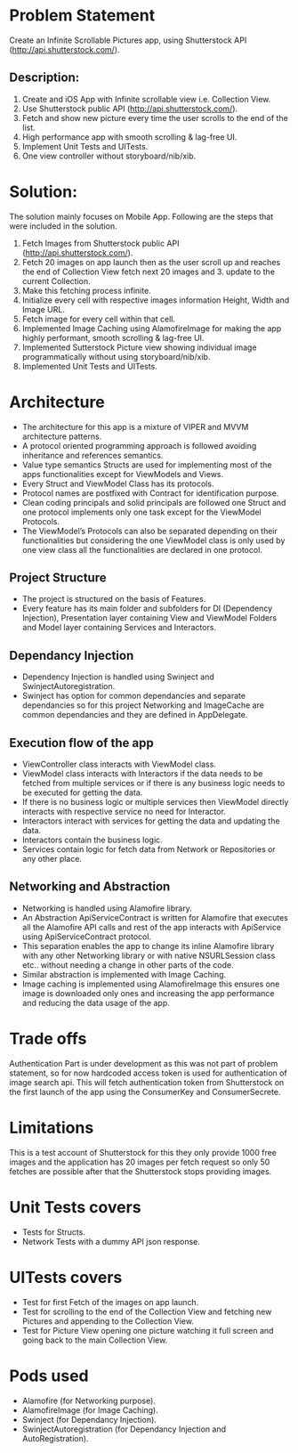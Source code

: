 # Problem Statement #
Create an Infinite Scrollable Pictures app, using Shutterstock API (http://api.shutterstock.com/).

## Description: ##
1. Create and iOS App with Infinite scrollable view i.e. Collection View.
2. Use Shutterstock public API (http://api.shutterstock.com/).
3. Fetch and show new picture every time the user scrolls to the end of the list.
4. High performance app with smooth scrolling & lag-free UI.
5. Implement Unit Tests and UITests.
6. One view controller without storyboard/nib/xib.

# Solution:
The solution mainly focuses on Mobile App. Following are the steps that were included in the solution.
1. Fetch Images from Shutterstock public API (http://api.shutterstock.com/).
2. Fetch 20 images on app launch then as the user scroll up and reaches the end of Collection View fetch next 20 images and 3. update to the current Collection.
4. Make this fetching process infinite.
5. Initialize every cell with respective images information Height, Width and Image URL.
6. Fetch image for every cell within that cell.
7. Implemented Image Caching using AlamofireImage for making the app highly performant, smooth scrolling & lag-free UI.
8. Implemented Sutterstock Picture view showing individual image programmatically without using storyboard/nib/xib.
9. Implemented Unit Tests and UITests.

# Architecture
* The architecture for this app is a mixture of VIPER and MVVM architecture patterns.
* A protocol oriented programming approach is followed avoiding inheritance and references semantics.
* Value type semantics Structs are used for implementing most of the apps functionalities except for ViewModels and Views.
* Every Struct and ViewModel Class has its protocols.
* Protocol names are postfixed with Contract for identification purpose.
* Clean coding principals and solid principals are followed one Struct and one protocol implements only one task except for the ViewModel Protocols.
* The ViewModel’s Protocols can also be separated depending on their functionalities but considering the one ViewModel class is only used by one view class all the functionalities are declared in one protocol.

## Project Structure ##
* The project is structured on the basis of Features.
* Every feature has its main folder and subfolders for DI (Dependency Injection), Presentation layer containing View and ViewModel Folders and Model layer containing Services and Interactors.

## Dependancy Injection ##
* Dependency Injection is handled using Swinject and SwinjectAutoregistration.
* Swinject has option for common dependancies and separate dependancies so for this project Networking and ImageCache are common dependancies and they are defined in AppDelegate.

## Execution flow of the app ##
* ViewController class interacts with ViewModel class.
* ViewModel class interacts with Interactors if the data needs to be fetched from multiple services or if there is any business logic needs to be executed for getting the data.
* If there is no business logic or multiple services then ViewModel directly interacts with respective service no need for Interactor.
* Interactors interact with services for getting the data and updating the data.
* Interactors contain the business logic.
* Services contain logic for fetch data from Network or Repositories or any other place.

## Networking and Abstraction ##
* Networking is handled using Alamofire library.
* An Abstraction ApiServiceContract is written for Alamofire that executes all the Alamofire API calls and rest of the app interacts with ApiService using ApiServiceContract protocol.
* This separation enables the app to change its inline Alamofire library with any other Networking library or with native NSURLSession class etc.. without needing a change in other parts of the code.
* Similar abstraction is implemented with Image Caching.
* Image caching is implemented using AlamofireImage this ensures one image is downloaded only ones and increasing the app performance and reducing the data usage of the app.

# Trade offs
Authentication Part is under development as this was not part of problem statement, so for now hardcoded access token is used for authentication of image search api.
This will fetch authentication token from Shutterstock on the first launch of the app using the ConsumerKey and ConsumerSecrete.

# Limitations
This is a test account of Shutterstock for this they only provide 1000 free images and the application has 20 images per fetch request so only 50 fetches are possible after that the Shutterstock stops providing images.

# Unit Tests covers
* Tests for Structs.
* Network Tests with a dummy API json response.

# UITests covers
* Test for first Fetch of the images on app launch.
* Test for scrolling to the end of the Collection View and fetching new Pictures and appending to the Collection View.
* Test for Picture View opening one picture watching it full screen and going back to the main Collection View.

# Pods used
* Alamofire (for Networking purpose).
* AlamofireImage (for Image Caching).
* Swinject (for Dependancy Injection).
* SwinjectAutoregistration (for Dependancy Injection and AutoRegistration).

